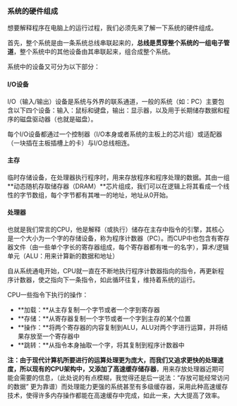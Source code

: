 ### 系统的硬件组成

想要解释程序在电脑上的运行过程，我们必须先来了解一下系统的硬件组成。

首先，整个系统是由一条系统总线串联起来的，**总线是贯穿整个系统的一组电子管道**，整个系统中的其他设备由其串联起来，组合成整个系统。

系统中的设备又可分为以下部分：

#### I/O设备

I/O（输入/输出）设备是系统与外界的联系通道，一般的系统（如：PC）主要包含以下四个设备：输入：鼠标和键盘，输出：显示器，以及用于长期储存数据和程序的磁盘驱动器（也就是磁盘）。

每个I/O设备都通过一个控制器（I/O本身或者系统的主板上的芯片组）或适配器（一块插在主板插槽上的卡）与I/O总线相连。

#### 主存

临时存储设备，在处理器执行程序时，用来存放程序和程序处理的数据。其由一组**动态随机存取储存器（DRAM）**芯片组成，我们可以在逻辑上将其看成一个线性的字节数组，每个字节都有其唯一的地址，地址从0开始。

#### 处理器

也就是我们常言的CPU，他是解释（或执行）储存在主存中指令的引擎，其核心是一个大小为一个字的存储设备，称为程序计数器（PC）。而CUP中也包含有寄存器文件（由一些单个字长的寄存器组成，每个寄存器都有唯一的名字），算术/逻辑单元（ALU：用来计算新的数据和地址）

自从系统通电开始，CPU就一直在不断地执行程序计数器指向的指令，再更新程序计数器，使之指向下一条指令，如此循环往复，维持着系统的运行。

CPU一些指令下执行的操作：

- **加载：**从主存复制一个字节或者一个字到寄存器
- **存储：**从寄存器复制一个字节或者一个字到主存的某个位置
- **操作：**将两个寄存器的内容复制到ALU，ALU对两个字进行运算，并将结果存放至一个寄存器中
- **跳转：**从指令本身抽取一个字，将其复制到程序计数器中

**注：**由于现代计算机所要进行的运算处理更为庞大，而我们又追求更快的处理速度，所以现有的CPU架构中，又添加了**高速缓存储存器**，用来存放处理器近期可能会需要的信息，（此处说的有点模糊，我觉得还是后一说法：“存放可能经常访问的数据” 更为靠谱）而处理能力更强的系统甚至有多级缓存器，采用此种高速缓存技术，使得许多内存操作都能在高速缓存中完成，如此一来，大大提高了效率。